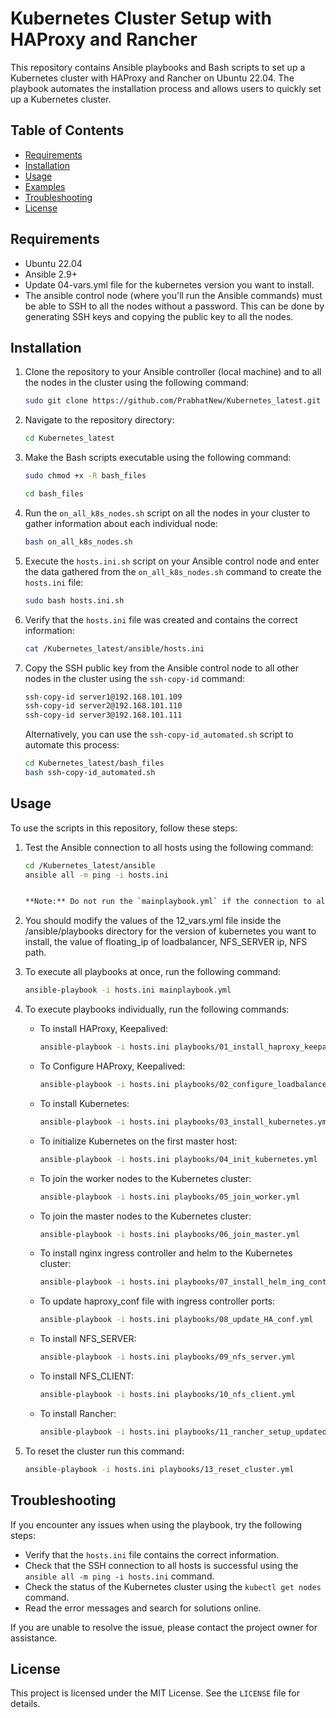 # Kubernetes Cluster Setup with HAProxy and Rancher

This repository contains Ansible playbooks and Bash scripts to set up a Kubernetes cluster with HAProxy and Rancher on Ubuntu 22.04. The playbook automates the installation process and allows users to quickly set up a Kubernetes cluster.

## Table of Contents
- [Requirements](#requirements)
- [Installation](#installation)
- [Usage](#usage)
- [Examples](#examples)
- [Troubleshooting](#troubleshooting)
- [License](#license)

## Requirements
- Ubuntu 22.04
- Ansible 2.9+
- Update 04-vars.yml file for the kubernetes version you want to install.
- The ansible control node (where you'll run the Ansible commands) must be able to SSH to all the nodes without a password. This can be done by generating SSH keys and copying the public key to all the nodes.

## Installation
1. Clone the repository to your Ansible controller (local machine) and to all the nodes in the cluster using the following command:
   `````sh
   sudo git clone https://github.com/PrabhatNew/Kubernetes_latest.git
   

2. Navigate to the repository directory:
   ````sh 
   cd Kubernetes_latest
   

3. Make the Bash scripts executable using the following command:
   ````sh
   sudo chmod +x -R bash_files
   ````
   ````sh
   cd bash_files
   ````

4. Run the `on_all_k8s_nodes.sh` script on all the nodes in your cluster to gather information about each individual node:
   ````sh
   bash on_all_k8s_nodes.sh
   

5. Execute the `hosts.ini.sh` script on your Ansible control node and enter the data gathered from the `on_all_k8s_nodes.sh` command to create the `hosts.ini` file:
   ````sh
   sudo bash hosts.ini.sh
   

6. Verify that the `hosts.ini` file was created and contains the correct information:
   ````sh
   cat /Kubernetes_latest/ansible/hosts.ini
   

7. Copy the SSH public key from the Ansible control node to all other nodes in the cluster using the `ssh-copy-id` command:
   ````sh
   ssh-copy-id server1@192.168.101.109
   ssh-copy-id server2@192.168.101.110
   ssh-copy-id server3@192.168.101.111
   ````

   Alternatively, you can use the `ssh-copy-id_automated.sh` script to automate this process:
   ````sh
   cd Kubernetes_latest/bash_files
   bash ssh-copy-id_automated.sh
   ````

## Usage
To use the scripts in this repository, follow these steps:

1. Test the Ansible connection to all hosts using the following command:
   ````sh
   cd /Kubernetes_latest/ansible
   ansible all -m ping -i hosts.ini 
   

   **Note:** Do not run the `mainplaybook.yml` if the connection to all hosts has not passed. Instead, run the playbooks individually.

2. You should modify the values of the 12_vars.yml file inside the /ansible/playbooks directory for the version of kubernetes you want to install, the value of floating_ip of loadbalancer, NFS_SERVER ip, NFS path.

3. To execute all playbooks at once, run the following command:
   ````sh
   ansible-playbook -i hosts.ini mainplaybook.yml 
   

4. To execute playbooks individually, run the following commands:
   - To install  HAProxy, Keepalived:
     ```sh
     ansible-playbook -i hosts.ini playbooks/01_install_haproxy_keepalived.yml
     ```
   - To Configure HAProxy, Keepalived:
     ```sh
     ansible-playbook -i hosts.ini playbooks/02_configure_loadbalancer.yml
     ```
   - To install Kubernetes:
     ```sh
     ansible-playbook -i hosts.ini playbooks/03_install_kubernetes.yml 
     ```
   - To initialize Kubernetes on the first master host:
     ```sh
     ansible-playbook -i hosts.ini playbooks/04_init_kubernetes.yml
     ```
   - To join the worker nodes to the Kubernetes cluster:
     ```sh
     ansible-playbook -i hosts.ini playbooks/05_join_worker.yml 
     ```
   - To join the master nodes to the Kubernetes cluster:
     ```sh
     ansible-playbook -i hosts.ini playbooks/06_join_master.yml 
     ```
   - To install nginx ingress controller and helm to the Kubernetes cluster:
     ```sh
     ansible-playbook -i hosts.ini playbooks/07_install_helm_ing_controller.yml 
     ```
   - To update haproxy_conf file with ingress controller ports:
     ```sh
     ansible-playbook -i hosts.ini playbooks/08_update_HA_conf.yml 
     ```
   - To install NFS_SERVER:
     ```sh
     ansible-playbook -i hosts.ini playbooks/09_nfs_server.yml 
     ```
   - To install NFS_CLIENT:
     ```sh
     ansible-playbook -i hosts.ini playbooks/10_nfs_client.yml 
     ```
   - To install Rancher:
     ```sh
     ansible-playbook -i hosts.ini playbooks/11_rancher_setup_updated.yml 
     ```
4. To reset the cluster run this command:
     ```sh
     ansible-playbook -i hosts.ini playbooks/13_reset_cluster.yml 
     ```
## Troubleshooting
If you encounter any issues when using the playbook, try the following steps:

- Verify that the `hosts.ini` file contains the correct information.
- Check that the SSH connection to all hosts is successful using the `ansible all -m ping -i hosts.ini` command.
- Check the status of the Kubernetes cluster using the `kubectl get nodes` command.
- Read the error messages and search for solutions online.

If you are unable to resolve the issue, please contact the project owner for assistance.

## License
This project is licensed under the MIT License. See the `LICENSE` file for details.